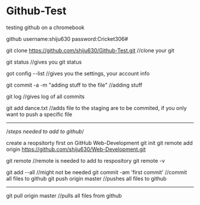 # Github-Test
testing github on a chromebook

github username:shiju630
password:Cricket306#

git clone https://github.com/shiju630/Github-Test.git //clone your git

git status //gives you git status


got config --list //gives you the settings, your account info

git commit -a -m "adding stuff to the file" //adding stuff

git log //gives log of all commits

git add dance.txt //adds file to the staging are to be commited, if you only want to push a specific file

----------------------------------------------------------

/*steps needed to add to github*/

create a reopsitorty first on GitHub Web-Development
git init
git remote add origin https://github.com/shiju630/Web-Development.git

git remote //remote is needed to add to respository
git remote -v

git add --all //might not be needed
git commit -am 'first commit' //commit all files to github
git push origin master //pushes all files to github

-----------------------------------------------------------


git pull origin master //pulls all files from github
